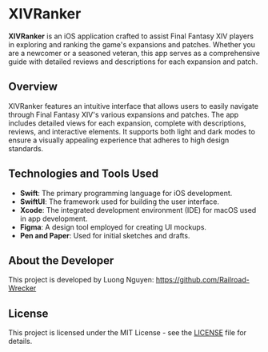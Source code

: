 # XIVRanker

**XIVRanker** is an iOS application crafted to assist Final Fantasy XIV players in exploring and ranking the game's expansions and patches. Whether you are a newcomer or a seasoned veteran, this app serves as a comprehensive guide with detailed reviews and descriptions for each expansion and patch.

## Overview

XIVRanker features an intuitive interface that allows users to easily navigate through Final Fantasy XIV's various expansions and patches. The app includes detailed views for each expansion, complete with descriptions, reviews, and interactive elements. It supports both light and dark modes to ensure a visually appealing experience that adheres to high design standards.

## Technologies and Tools Used

- **Swift**: The primary programming language for iOS development.
- **SwiftUI**: The framework used for building the user interface.
- **Xcode**: The integrated development environment (IDE) for macOS used in app development.
- **Figma**: A design tool employed for creating UI mockups.
- **Pen and Paper**: Used for initial sketches and drafts.

## About the Developer

This project is developed by Luong Nguyen: https://github.com/Railroad-Wrecker

## License

This project is licensed under the MIT License - see the [LICENSE](LICENSE) file for details.
